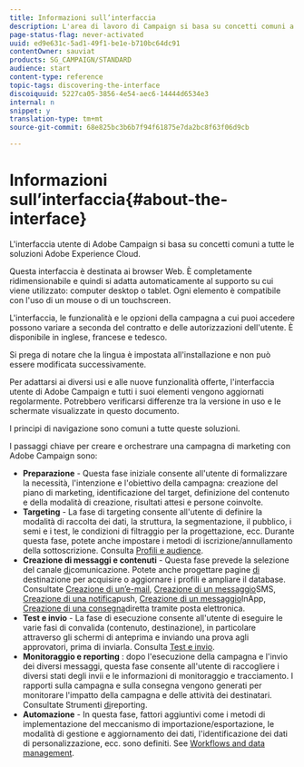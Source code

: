```yaml
---
title: Informazioni sull’interfaccia
description: L'area di lavoro di Campaign si basa su concetti comuni a tutte le soluzioni Adobe Experience Cloud.
page-status-flag: never-activated
uuid: ed9e631c-5ad1-49f1-be1e-b710bc64dc91
contentOwner: sauviat
products: SG_CAMPAIGN/STANDARD
audience: start
content-type: reference
topic-tags: discovering-the-interface
discoiquuid: 5227ca05-3856-4e54-aec6-14444d6534e3
internal: n
snippet: y
translation-type: tm+mt
source-git-commit: 68e825bc3b6b7f94f61875e7da2bc8f63f06d9cb

---
```



# Informazioni sull’interfaccia{#about-the-interface}

L&#39;interfaccia utente di Adobe Campaign si basa su concetti comuni a tutte le soluzioni Adobe Experience Cloud.

Questa interfaccia è destinata ai browser Web. È completamente ridimensionabile e quindi si adatta automaticamente al supporto su cui viene utilizzato: computer desktop o tablet. Ogni elemento è compatibile con l&#39;uso di un mouse o di un touchscreen.

L&#39;interfaccia, le funzionalità e le opzioni della campagna a cui puoi accedere possono variare a seconda del contratto e delle autorizzazioni dell&#39;utente. È disponibile in inglese, francese e tedesco.

Si prega di notare che la lingua è impostata all&#39;installazione e non può essere modificata successivamente.

Per adattarsi ai diversi usi e alle nuove funzionalità offerte, l&#39;interfaccia utente di Adobe Campaign e tutti i suoi elementi vengono aggiornati regolarmente. Potrebbero verificarsi differenze tra la versione in uso e le schermate visualizzate in questo documento.

I principi di navigazione sono comuni a tutte queste soluzioni.

I passaggi chiave per creare e orchestrare una campagna di marketing con Adobe Campaign sono:

* **Preparazione** - Questa fase iniziale consente all&#39;utente di formalizzare la necessità, l&#39;intenzione e l&#39;obiettivo della campagna: creazione del piano di marketing, identificazione del target, definizione del contenuto e della modalità di creazione, risultati attesi e persone coinvolte.
* **Targeting** - La fase di targeting consente all&#39;utente di definire la modalità di raccolta dei dati, la struttura, la segmentazione, il pubblico, i semi e i test, le condizioni di filtraggio per la progettazione, ecc. Durante questa fase, potete anche impostare i metodi di iscrizione/annullamento della sottoscrizione. Consulta [Profili e audience](../../audiences/using/about-profiles.md).
* **Creazione di messaggi e contenuti** - Questa fase prevede la selezione del canale [di](../../channels/using/get-started-communication-channels.md)comunicazione. Potete anche progettare pagine [di](../../channels/using/getting-started-with-landing-pages.md) destinazione per acquisire o aggiornare i profili e ampliare il database. Consultate [Creazione di un’e-mail](../../channels/using/creating-an-email.md), [Creazione di un messaggio](../../channels/using/creating-an-sms-message.md)SMS, [Creazione di una notifica](../../channels/using/preparing-and-sending-a-push-notification.md)push, [Creazione di un messaggio](../../channels/using/about-in-app-messaging.md)InApp, [Creazione di una consegna](../../channels/using/creating-the-direct-mail.md)diretta tramite posta elettronica.
* **Test e invio** - La fase di esecuzione consente all&#39;utente di eseguire le varie fasi di convalida (contenuto, destinazione), in particolare attraverso gli schermi di anteprima e inviando una prova agli approvatori, prima di inviarla. Consulta [Test e invio](../../sending/using/get-started-sending-messages.md).
* **Monitoraggio e reporting** : dopo l&#39;esecuzione della campagna e l&#39;invio dei diversi messaggi, questa fase consente all&#39;utente di raccogliere i diversi stati degli invii e le informazioni di monitoraggio e tracciamento. I rapporti sulla campagna e sulla consegna vengono generati per monitorare l&#39;impatto della campagna e delle attività dei destinatari. Consultate Strumenti [di](../../reporting/using/about-dynamic-reports.md)reporting.
* **Automazione** - In questa fase, fattori aggiuntivi come i metodi di implementazione del meccanismo di importazione/esportazione, le modalità di gestione e aggiornamento dei dati, l&#39;identificazione dei dati di personalizzazione, ecc. sono definiti. See [Workflows and data management](../../automating/using/get-started-workflows.md).